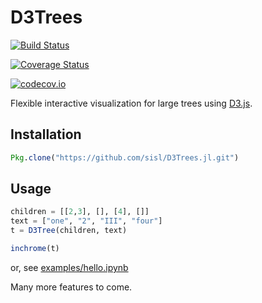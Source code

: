 # D3Trees

[![Build Status](https://travis-ci.org/sisl/D3Trees.jl.svg?branch=master)](https://travis-ci.org/sisl/D3Trees.jl)

[![Coverage Status](https://coveralls.io/repos/sisl/D3Trees.jl/badge.svg?branch=master&service=github)](https://coveralls.io/github/sisl/D3Trees.jl?branch=master)

[![codecov.io](http://codecov.io/github/sisl/D3Trees.jl/coverage.svg?branch=master)](http://codecov.io/github/sisl/D3Trees.jl?branch=master)

Flexible interactive visualization for large trees using [D3.js](d3js.org).

## Installation

```julia
Pkg.clone("https://github.com/sisl/D3Trees.jl.git")
```

## Usage

```julia
children = [[2,3], [], [4], []]
text = ["one", "2", "III", "four"]
t = D3Tree(children, text)

inchrome(t)
```

or, see [examples/hello.ipynb](examples/hello.ipynb)

Many more features to come.

